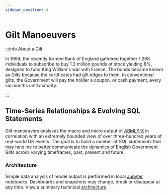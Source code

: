 ```yaml
---
sidebar_position: 4
---
```


# Gilt Manoeuvers

:::info About a Gilt

In 1694, the recently formed Bank of England gathered together 1,268 individuals to subscribe to buy 1.2 million pounds of stock yielding 8%, designed to fund King William's war with France. The bonds became known as Gilts because the certificates had gilt edges to them. In conventional gilts, the Government will pay the holder a coupon, or cash payment, every six months until maturity.

:::

## Time-Series Relationships & Evolving SQL Statements

Gilt manoeuvers analyses the macro and micro output of [ABMLP-X](docs/abmlp-x/introduction) in correlation with an extremely bounded view of over three-hundred years of real-world UK events. The goal is to build a number of *SQL statements* that may help me to better communicate the dynamics of English Government Gilts across varying timeframes, past, present and future.

### Architecture

Simple data analysis of model output is performed in local [Jupyter](https://code.visualstudio.com/docs/datascience/jupyter-notebooks) notebooks. Dashboards and snapshots may change, break or disappear at any time. View a summary technical [architecture](https://www.data-reports.net/studio-sketch/architecture.html).

